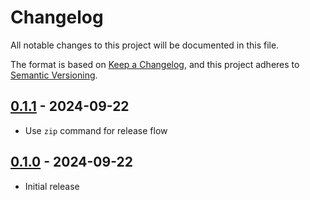 # Changelog

All notable changes to this project will be documented in this file.

The format is based on [Keep a Changelog](https://keepachangelog.com/en/1.0.0/),
and this project adheres to [Semantic Versioning](https://semver.org/spec/v2.0.0.html).

## [0.1.1](https://github.com/metonym/vite-extension/releases/tag/v0.1.1) - 2024-09-22

- Use `zip` command for release flow

## [0.1.0](https://github.com/metonym/vite-extension/releases/tag/v0.1.0) - 2024-09-22

- Initial release
